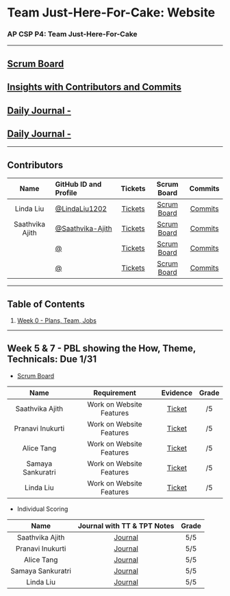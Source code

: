 # Team Just-Here-For-Cake: Website
### AP CSP P4: Team Just-Here-For-Cake
---
## [Scrum Board](  )
## [Insights with Contributors and Commits](  )
## [Daily Journal -   ](  ) 
## [Daily Journal -   ](  ) 
--- 
###   <h2 id="contributers">Contributors</h2>
| Name | GitHub ID and Profile | Tickets | Scrum Board | Commits |
|:----:|:----------------------|:-----:|:-----------:|:-------:|
| Linda Liu | [@LindaLiu1202](https://github.com/LindaLiu1202) | [Tickets](https://github.com/PranaviInukurti/flask_portfolio/projects/1?card_filter_query=assignee%3Alindaliu1202) |[Scrum Board](https://github.com/PranaviInukurti/flask_portfolio/projects/1?card_filter_query=assignee%3Alindaliu1202) | [Commits](https://github.com/samayass/flask_portfolio/commits?author=LindaLiu1202)
| Saathvika Ajith | [@Saathvika-Ajith](https://github.com/Saathvika-Ajith) | [Tickets](https://github.com/PranaviInukurti/flask_portfolio/projects/1?card_filter_query=assignee%3Asaathvika-ajith) | [Scrum Board](https://github.com/PranaviInukurti/flask_portfolio/projects/1?card_filter_query=assignee%3Asaathvika-ajith) | [Commits](https://github.com/PranaviInukurti/flask_portfolio/commits?author=Saathvika-Ajith)
|  | [@  ](  ) | [Tickets](  ) |[Scrum Board](  ) | [Commits](  )
|  | [@  ](  ) | [Tickets](  ) |[Scrum Board](  ) | [Commits](  )


---
## Table of Contents
1. [Week 0 - Plans, Team, Jobs](#Week0)
---

###   <h2 id="Week5&7">Week 5 & 7 - PBL showing the How, Theme, Technicals: Due 1/31</h2>
- <a href="https://github.com/samayass/flask_portfolio/projects/1?card_filter_query=milestone%3A%22week+4+-+%5C%22time+to+be+resolute%5C%22%22">Scrum Board</a>

| Name | Requirement | Evidence | Grade |
|:----:|:-----------:|:--------:|:-----:|
| Saathvika Ajith |Work on Website Features|<a href="https://github.com/samayass/flask_portfolio/issues/50">Ticket</a><br>|/5|
| Pranavi Inukurti |Work on Website Features|<a href="https://github.com/samayass/flask_portfolio/issues/50">Ticket</a><br>|/5|
| Alice Tang |Work on Website Features|<a href="https://github.com/samayass/flask_portfolio/issues/50">Ticket</a><br>|/5|
| Samaya Sankuratri |Work on Website Features|<a href="https://github.com/samayass/flask_portfolio/issues/50">Ticket</a><br>|/5|
| Linda Liu |Work on Website Features<br>|<a href="https://github.com/samayass/flask_portfolio/issues/50">Ticket</a><br>|/5|

- Individual Scoring

| Name | Journal with TT & TPT Notes | Grade |
|:----:|:---------------------------:|:-----:|
| Saathvika Ajith | <a href="https://docs.google.com/document/d/1mfrMqXhbkRceC4fq3nXZMLD8jo5IjC2mwAsvpqjQX94/edit?usp=sharing">Journal</a> | 5/5 |
| Pranavi Inukurti | <a href="https://docs.google.com/document/d/1PGcv6fkv8A5Y1uzuN-iLSGm9CKhdWEL_fQRZyGv9ymI/edit?usp=sharing">Journal</a> | 5/5 |
| Alice Tang | <a href="https://docs.google.com/document/d/1mfrMqXhbkRceC4fq3nXZMLD8jo5IjC2mwAsvpqjQX94/edit?usp=sharing">Journal</a> | 5/5 |
| Samaya Sankuratri | <a href="https://docs.google.com/document/d/1PGcv6fkv8A5Y1uzuN-iLSGm9CKhdWEL_fQRZyGv9ymI/edit?usp=sharing">Journal</a> | 5/5 |
| Linda Liu | <a href="https://docs.google.com/document/d/1PGcv6fkv8A5Y1uzuN-iLSGm9CKhdWEL_fQRZyGv9ymI/edit?usp=sharing">Journal</a> | 5/5 |

